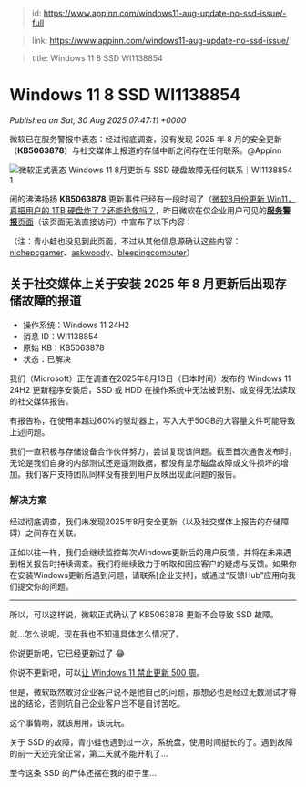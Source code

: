 > id: https://www.appinn.com/windows11-aug-update-no-ssd-issue/-full

> link: https://www.appinn.com/windows11-aug-update-no-ssd-issue/

> title: Windows 11 8 SSD WI1138854

# Windows 11 8 SSD WI1138854
_Published on Sat, 30 Aug 2025 07:47:11 +0000_

微软已在服务警报中表态：经过彻底调查，没有发现 2025 年 8 月的安全更新（**KB5063878**）与社交媒体上报道的存储中断之间存在任何联系。@Appinn

![微软正式表态 Windows 11 8月更新与 SSD 硬盘故障无任何联系｜WI1138854 1](https://do-cdn.appinn.com/static3/images/2025/08/Copy-of-appinn-homework-2025-08-30T114242.863-1.jpg "微软正式表态 Windows 11 8月更新与 SSD 硬盘故障无任何联系｜WI1138854 1")

闹的沸沸扬扬 **KB5063878** 更新事件已经有一段时间了（[微软8月份更新 Win11，真把用户的 1TB 硬盘炸了？还能抢救吗？](https://www.appinn.com/windows11-kb5063878/)，昨日微软在仅企业用户可见的[**服务警报**页面](https://admin.cloud.microsoft/Adminportal/Home?source=applauncher#/windowsreleasehealth/:/issue/WI1138854)（该页面无法直接访问）中宣布了以下内容：

（注：青小蛙也没见到此页面，不过从其他信息源确认这些内容：[nichepcgamer](https://www.nichepcgamer.com/archives/microsoft-says-ssd-failures-not-linked-to-windows11-24h2-kb5063878.html)、[askwoody](https://www.askwoody.com/forums/topic/ms-defcon-3-kb5063878-may-threaten-ssds/#post-2805921)、[bleepingcomputer](https://www.bleepingcomputer.com/news/microsoft/microsoft-says-recent-KB5063878-windows-update-didnt-kill-your-ssd/)）

**关于社交媒体上关于安装 2025 年 8 月更新后出现存储故障的报道**
--------------------------------------

-   操作系统：Windows 11 24H2
-   消息 ID：WI1138854
-   原始 KB：KB5063878
-   状态：已解决

我们（Microsoft）正在调查在2025年8月13日（日本时间）发布的 Windows 11 24H2 更新程序安装后，SSD 或 HDD 在操作系统中无法被识别、或变得无法读取的社交媒体报告。

有报告称，在使用率超过60%的驱动器上，写入大于50GB的大容量文件可能导致上述问题。

我们一直积极与存储设备合作伙伴努力，尝试复现该问题。截至首次通告发布时，无论是我们自身的内部测试还是遥测数据，都没有显示磁盘故障或文件损坏的增加。我们客户支持团队同样没有接到用户反映出现此问题的报告。

### 解决方案

经过彻底调查，我们未发现2025年8月安全更新（以及社交媒体上报告的存储障碍）之间存在关联。

正如以往一样，我们会继续监控每次Windows更新后的用户反馈，并将在未来遇到相关报告时持续调查。我们将继续致力于听取和回应客户的疑虑与反馈。如果你在安装Windows更新后遇到问题，请联系\[企业支持\]，或通过“反馈Hub”应用向我们提交你的问题。

* * *

所以，可以这样说，微软正式确认了 KB5063878 更新不会导致 SSD 故障。

就…怎么说呢，现在我也不知道具体怎么情况了。

你说更新吧，它已经更新过了 😂

你说不更新吧，可以[让 Windows 11 禁止更新 500 周](https://www.appinn.com/pause-windows11-update-500-weeks/)。

但是，微软既然敢对企业客户说不是他自己的问题，那想必也是经过无数测试才得出的结论，否则坑自己企业客户岂不是自讨苦吃。

这个事情啊，就该用用，该玩玩。

关于 SSD 的故障，青小蛙也遇到过一次，系统盘，使用时间挺长的了。遇到故障的前一天还完全正常，第二天就不能开机了…

至今这条 SSD 的尸体还摆在我的柜子里…
